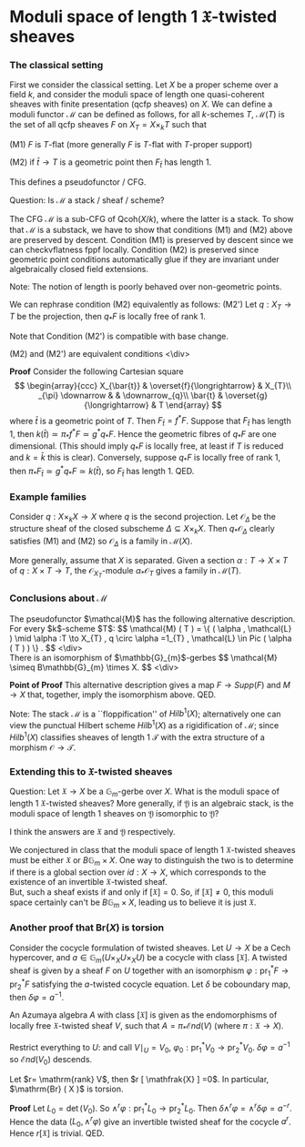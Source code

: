 # Moduli space of length $1$ $\mathfrak{X}$-twisted sheaves

### The classical setting

First we consider the classical setting. Let $X$ be a proper scheme over a field $k$, and consider the moduli space of length one quasi-coherent sheaves with finite presentation (qcfp sheaves) on $X$. 
We can define a moduli functor $\mathcal{M}$ can be defined as follows, for all $k$-schemes $T$, $\mathcal{M} ( T )$ is the set of all qcfp sheaves $F$ on $X_{T} =X \times_{k} T$ such that

(M1) $F$ is $T$-flat (more generally $F$ is $T$-flat with $T$-proper support)
  
(M2) if $\bar{t} \to T$ is a geometric point then $F_{\bar{t}}$ has length $1$. 

This defines a pseudofunctor / CFG.

Question: Is $\mathcal{M}$ a stack / sheaf / scheme?

The CFG $\mathcal{M}$ is a sub-CFG of Qcoh$( X/k )$, where the latter is a stack. To show that $\mathcal{M}$ is a substack, we have to show that conditions (M1) and (M2) above are preserved by descent. 
Condition (M1) is preserved by descent since we can checkvflatness fppf locally. Condition (M2) is preserved since geometric point conditions automatically glue if they are invariant under algebraically closed field extensions.

Note: The notion of length is poorly behaved over non-geometric points.

We can rephrase condition (M2) equivalently as follows:
(M2') Let $q:X_{T} \to T$ be the projection, then $q_{\ast} F$ is locally free of rank $1$.

Note that Condition (M2') is compatible with base change.

<div class="lemma">
(M2) and (M2') are equivalent conditions
<\div>

**Proof** Consider the following Cartesian square
$$ \begin{array}{ccc} X_{\bar{t}} & \overset{f}{\longrightarrow} & X_{T}\\
       _{\pi} \downarrow &  & \downarrow_{q}\\
       \bar{t} & \overset{g}{\longrightarrow} & T \end{array} $$
where $\bar{t}$ is a geometric point of $T$. Then $F_{\bar{t}} =f^{\ast} F$. Suppose that $F_{\bar{t}}$ has length $1$, then $k ( \bar{t} ) \simeq \pi_{\ast} f^{\ast} F \simeq g^{\ast} q_{\ast} F$. Hence the geometric fibres of $q_{\ast} F$ are one dimensional. (This should imply $q_{\ast} F$ is locally free, at least if $T$ is reduced and $k= \bar{k}$ this is clear).
Conversely, suppose $q_{\ast} F$ is locally free of rank $1$, then $\pi_{\ast} F_{\bar{t}} \simeq g^{\ast} q_{\ast} F \simeq k ( \bar{t} )$, so $F_{\bar{t}}$ has length $1$. QED. 

### Example families 

Consider $q:X \times_{k} X \to X$ where $q$ is the second projection. Let $\mathcal{O}_{\Delta}$ be the structure sheaf of the closed subscheme $\Delta \subseteq X \times_{k} X$. 
Then $q_{\ast}\mathcal{O}_{\Delta}$ clearly satisfies (M1) and (M2) so $\mathcal{O}_{\Delta}$ is a family in $\mathcal{M} ( X )$.

More generally, assume that $X$ is separated. Given a section $\alpha :T \to X \times T$ of $q:X \times T \to T$, the $\mathcal{O}_{X_{T}}$-module $\alpha_{\ast} \mathcal{O}_{T}$ gives a family in $\mathcal{M} ( T )$.

### Conclusions about $\mathcal{M}$ 

<div class="theorem">
The pseudofunctor $\mathcal{M}$ has the following alternative description.
For every $k$-scheme $T$:
$$ \mathcal{M} ( T )  =  \{ ( \alpha , \mathcal{L} ) \mid \alpha :T \to X_{T} , q \circ \alpha =1_{T} , \mathcal{L} \in Pic ( \alpha ( T ) ) \} . $$
<\div>

<div class="theorem">
There is an isomorphism of $\mathbb{G}_{m}$-gerbes
$$ \mathcal{M} \simeq B\mathbb{G}_{m} \times X. $$
<\div>

**Point of Proof** This alternative description gives a map $F \to Supp (F)$ and $M \to X$ that, together, imply the isomorphism above. QED.

Note: The stack $\mathcal{M}$ is a ``floppification'' of ${Hilb}^{1} ( X )$; alternatively one can view the punctual Hilbert scheme ${Hilb}^{1} ( X )$ as a rigidification of $\mathcal{M}$; since ${Hilb}^{1} ( X )$ classifies sheaves of length $1$ $\mathcal{T}$ with the extra structure of a morphism $\mathcal{O} \to \mathcal{T}$.

### Extending this to $\mathfrak{X}$-twisted sheaves

Question: Let $\mathfrak{X} \to X$ be a $\mathbb{G}_{m}$-gerbe over $X$.  What is the moduli space of length $1$ $\mathfrak{X}$-twisted sheaves? 
More generally, if $\mathfrak{Y}$ is an algebraic stack, is the moduli space of length $1$ sheaves on $\mathfrak{Y}$ isomorphic to $\mathfrak{Y}$?
  
I think the answers are $\mathfrak{X}$ and $\mathfrak{Y}$ respectively. 

We conjectured in class that the moduli space of length $1$ $\mathfrak{X}$-twisted sheaves must be either $\mathfrak{X}$ or $B\mathbb{G}_{m} \times X$.  One way to distinguish the two is to determine if there is a global section over $id: X \to X$, which corresponds to the existence of an invertible $\mathfrak{X}$-twisted sheaf.  
But, such a sheaf exists if and only if $[ \mathfrak{X} ] = 0$.  So, if $[ \mathfrak{X} ] \ne 0$, this moduli space certainly can't be $B\mathbb{G}_{m} \times X$, leading us to believe it is just $\mathfrak{X}$.  

### Another proof that $\mathrm{Br} ( X )$ is torsion

Consider the cocycle formulation of twisted sheaves. Let $U \to X$ be a Cech hypercover, and $a \in \mathbb{G}_{m} ( U \times_{X} U \times_{X} U )$ be a cocycle with class $[ \mathfrak{X} ]$. 
A twisted sheaf is given by a sheaf $F$ on $U$ together with an isomorphism $\varphi : \mathrm{pr}_{1}^{\ast} F \to \mathrm{pr}_{2}^{\ast} F$ satisfying the $a$-twisted cocycle equation. Let $\delta$ be coboundary map, then $\delta \varphi =a^{-1}$.

An Azumaya algebra $A$ with class $[ \mathfrak{X} ]$ is given as the endomorphisms of locally free $\mathfrak{X}$-twisted sheaf $V$, such that $A= \pi_{\ast} \mathcal{E} n d ( V )$ (where $\pi : \mathfrak{X} \to X$).

Restrict everything to $U$: and call $V \mid_{U} =V_{0}$, $\varphi_{0} : \mathrm{pr}_{1}^{\ast} V_{0} \to \mathrm{pr}_{2}^{\ast} V_{0}$.  $\delta \varphi =a^{-1}$ so $\mathcal{E} n d ( V_{0} )$ descends.

<div class="proposition"> Let $r= \mathrm{rank}  V$, then $r [ \mathfrak{X} ] =0$. In particular, $\mathrm{Br} ( X )$ is torsion.
</div>

**Proof** Let $L_{0} = \det ( V_{0} )$. So $\wedge^{r} \varphi : \mathrm{pr}_{1}^{\ast} L_{0} \to \mathrm{pr}_{2}^{\ast} L_{0}$. Then $\delta \wedge^{r} \varphi = \wedge^{r} \delta \varphi =a^{-r}$. 
Hence the data $( L_{0} , \wedge^{r} \varphi )$ give an invertible twisted sheaf for the cocycle $a^{r}$. Hence $r [ \mathfrak{X} ]$ is trivial.  QED. 